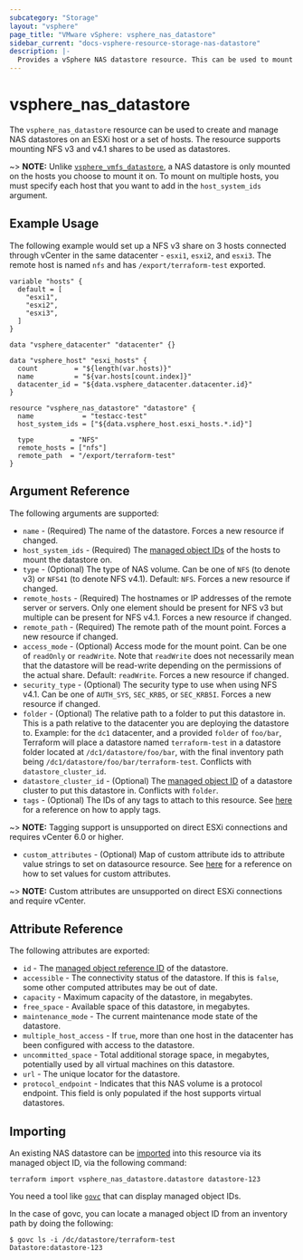 ```yaml
---
subcategory: "Storage"
layout: "vsphere"
page_title: "VMware vSphere: vsphere_nas_datastore"
sidebar_current: "docs-vsphere-resource-storage-nas-datastore"
description: |-
  Provides a vSphere NAS datastore resource. This can be used to mount a NFS share as a datastore on a host.
---
```


# vsphere\_nas\_datastore

The `vsphere_nas_datastore` resource can be used to create and manage NAS
datastores on an ESXi host or a set of hosts. The resource supports mounting
NFS v3 and v4.1 shares to be used as datastores.

~> **NOTE:** Unlike [`vsphere_vmfs_datastore`][resource-vmfs-datastore], a NAS
datastore is only mounted on the hosts you choose to mount it on. To mount on
multiple hosts, you must specify each host that you want to add in the
`host_system_ids` argument.

[resource-vmfs-datastore]: /docs/providers/vsphere/r/vmfs_datastore.html

## Example Usage

The following example would set up a NFS v3 share on 3 hosts connected through
vCenter in the same datacenter - `esxi1`, `esxi2`, and `esxi3`. The remote host
is named `nfs` and has `/export/terraform-test` exported.

```hcl
variable "hosts" {
  default = [
    "esxi1",
    "esxi2",
    "esxi3",
  ]
}

data "vsphere_datacenter" "datacenter" {}

data "vsphere_host" "esxi_hosts" {
  count         = "${length(var.hosts)}"
  name          = "${var.hosts[count.index]}"
  datacenter_id = "${data.vsphere_datacenter.datacenter.id}"
}

resource "vsphere_nas_datastore" "datastore" {
  name            = "testacc-test"
  host_system_ids = ["${data.vsphere_host.esxi_hosts.*.id}"]

  type         = "NFS"
  remote_hosts = ["nfs"]
  remote_path  = "/export/terraform-test"
}
```

## Argument Reference

The following arguments are supported:

* `name` - (Required) The name of the datastore. Forces a new resource if
  changed.
* `host_system_ids` - (Required) The [managed object IDs][docs-about-morefs] of
  the hosts to mount the datastore on.
* `type` - (Optional) The type of NAS volume. Can be one of `NFS` (to denote
  v3) or `NFS41` (to denote NFS v4.1). Default: `NFS`. Forces a new resource if
  changed.
* `remote_hosts` - (Required) The hostnames or IP addresses of the remote
  server or servers. Only one element should be present for NFS v3 but multiple
  can be present for NFS v4.1. Forces a new resource if changed.
* `remote_path` - (Required) The remote path of the mount point. Forces a new
  resource if changed.
* `access_mode` - (Optional) Access mode for the mount point. Can be one of
  `readOnly` or `readWrite`. Note that `readWrite` does not necessarily mean
  that the datastore will be read-write depending on the permissions of the
  actual share. Default: `readWrite`. Forces a new resource if changed.
* `security_type` - (Optional) The security type to use when using NFS v4.1.
  Can be one of `AUTH_SYS`, `SEC_KRB5`, or `SEC_KRB5I`. Forces a new resource
  if changed.
* `folder` - (Optional) The relative path to a folder to put this datastore in.
  This is a path relative to the datacenter you are deploying the datastore to.
  Example: for the `dc1` datacenter, and a provided `folder` of `foo/bar`,
  Terraform will place a datastore named `terraform-test` in a datastore folder
  located at `/dc1/datastore/foo/bar`, with the final inventory path being
  `/dc1/datastore/foo/bar/terraform-test`. Conflicts with
  `datastore_cluster_id`.
* `datastore_cluster_id` - (Optional) The [managed object
  ID][docs-about-morefs] of a datastore cluster to put this datastore in.
  Conflicts with `folder`.
* `tags` - (Optional) The IDs of any tags to attach to this resource. See
  [here][docs-applying-tags] for a reference on how to apply tags.

[docs-applying-tags]: /docs/providers/vsphere/r/tag.html#using-tags-in-a-supported-resource
[docs-about-morefs]: /docs/providers/vsphere/index.html#use-of-managed-object-references-by-the-vsphere-provider

~> **NOTE:** Tagging support is unsupported on direct ESXi connections and
requires vCenter 6.0 or higher.

* `custom_attributes` - (Optional) Map of custom attribute ids to attribute 
  value strings to set on datasource resource. See 
  [here][docs-setting-custom-attributes] for a reference on how to set values 
  for custom attributes.

[docs-setting-custom-attributes]: /docs/providers/vsphere/r/custom_attribute.html#using-custom-attributes-in-a-supported-resource

~> **NOTE:** Custom attributes are unsupported on direct ESXi connections 
and require vCenter.

## Attribute Reference

The following attributes are exported:

* `id` - The [managed object reference ID][docs-about-morefs] of the datastore.
* `accessible` - The connectivity status of the datastore. If this is `false`,
  some other computed attributes may be out of date.
* `capacity` - Maximum capacity of the datastore, in megabytes.
* `free_space` - Available space of this datastore, in megabytes.
* `maintenance_mode` - The current maintenance mode state of the datastore.
* `multiple_host_access` - If `true`, more than one host in the datacenter has
  been configured with access to the datastore.
* `uncommitted_space` - Total additional storage space, in megabytes,
  potentially used by all virtual machines on this datastore.
* `url` - The unique locator for the datastore.
* `protocol_endpoint` - Indicates that this NAS volume is a protocol endpoint.
  This field is only populated if the host supports virtual datastores. 

## Importing

An existing NAS datastore can be [imported][docs-import] into this resource via
its managed object ID, via the following command:

[docs-import]: https://www.terraform.io/docs/import/index.html

```
terraform import vsphere_nas_datastore.datastore datastore-123
```

You need a tool like [`govc`][ext-govc] that can display managed object IDs.

[ext-govc]: https://github.com/vmware/govmomi/tree/master/govc

In the case of govc, you can locate a managed object ID from an inventory path
by doing the following:

```
$ govc ls -i /dc/datastore/terraform-test
Datastore:datastore-123
```
